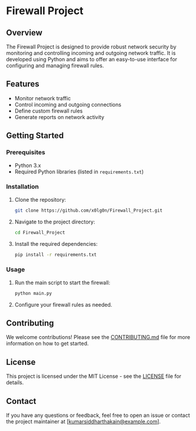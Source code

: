 # Firewall Project

## Overview

The Firewall Project is designed to provide robust network security by monitoring and controlling incoming and outgoing network traffic. It is developed using Python and aims to offer an easy-to-use interface for configuring and managing firewall rules.

## Features

- Monitor network traffic
- Control incoming and outgoing connections
- Define custom firewall rules
- Generate reports on network activity

## Getting Started

### Prerequisites

- Python 3.x
- Required Python libraries (listed in `requirements.txt`)

### Installation

1. Clone the repository:
   ```bash
   git clone https://github.com/x0lg0n/Firewall_Project.git
   ```

2. Navigate to the project directory:
   ```bash
   cd Firewall_Project
   ```

3. Install the required dependencies:
   ```bash
   pip install -r requirements.txt
   ```

### Usage

1. Run the main script to start the firewall:
   ```bash
   python main.py
   ```

2. Configure your firewall rules as needed.

## Contributing

We welcome contributions! Please see the [CONTRIBUTING.md](CONTRIBUTING.md) file for more information on how to get started.

## License

This project is licensed under the MIT License - see the [LICENSE](LICENSE) file for details.

## Contact

If you have any questions or feedback, feel free to open an issue or contact the project maintainer at [kumarsiddharthakain@example.com].
